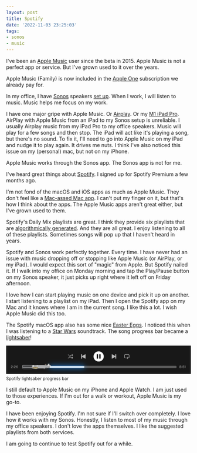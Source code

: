 ```yaml
---
layout: post
title: Spotify
date: '2022-11-03 23:25:03'
tags:
- sonos
- music
---
```


I've been an [Apple Music](https://www.apple.com/apple-music/) user since the beta in 2015. Apple Music is not a perfect app or service. But I've grown used to it over the years.

Apple Music (Family) is now included in the [Apple One](https://www.apple.com/apple-one/) subscription we already pay for.

In my office, I have [Sonos](https://www.sonos.com/) speakers [set up](/2021/10/05/from-homepod-to-sonos/). When I work, I will listen to music. Music helps me focus on my work.

I have one major gripe with Apple Music. Or [Airplay](https://www.apple.com/airplay/). Or my [M1 iPad Pro](https://en.wikipedia.org/wiki/IPad_Pro_(5th_generation)). AirPlay with Apple Music from an iPad to my Sonos setup is unreliable. I usually Airplay music from my iPad Pro to my office speakers. Music will play for a few songs and then stop. The iPad will act like it's playing a song, but there's no sound. To fix it, I'll need to go into Apple Music on my iPad and nudge it to play again. It drives me nuts. I think I've also noticed this issue on my (personal) mac, but not on my iPhone.

Apple Music works through the Sonos app. The Sonos app is not for me.

I've heard great things about [Spotify](https://www.spotify.com). I signed up for Spotify Premium a few months ago.

I'm not fond of the macOS and iOS apps as much as Apple Music. They don't feel like a [Mac-assed Mac app](https://daringfireball.net/linked/2020/03/20/mac-assed-mac-apps). I can't put my finger on it, but that's how I think about the apps. The Apple Music apps aren't great either, but I've grown used to them. &nbsp;

Spotify's Daily Mix playlists are great. I think they provide six playlists that are [algorithmically generated](https://newsroom.spotify.com/2018-05-18/how-your-daily-mix-just-gets-you/). And they are all great. I enjoy listening to all of these playlists. Sometimes songs will pop up that I haven't heard in years.

Spotify and Sonos work perfectly together. Every time. I have never had an issue with music dropping off or stopping like Apple Music (or AirPlay, or my iPad). I would expect this sort of "magic" from Apple. But Spotify nailed it. If I walk into my office on Monday morning and tap the Play/Pause button on my Sonos speaker, it just picks up right where it left off on Friday afternoon.

I love how I can start playing music on one device and pick it up on another. I start listening to a playlist on my iPad. Then I open the Spotify app on my Mac and it knows where I am in the current song. I like this a lot. I wish Apple Music did this too.

The Spotify macOS app also has some nice [Easter Eggs](https://meteoritesound.com/spotify-easter-eggs/). I noticed this when I was listening to a [Star Wars](https://www.starwars.com) soundtrack. The song progress bar became a [lightsaber](https://en.wikipedia.org/wiki/Lightsaber)!

<div class="py-3">
	<div class="card shadow-sm">
		<img class="img-fluid" src="/public/images/2022/spotify/progress-bar.png">
		<div class="card-body mx-auto">
			<small>Spotify lightsaber progress bar</small>
		</div>
	</div>
</div>

I still default to Apple Music on my iPhone and Apple Watch. I am just used to those experiences. If I'm out for a walk or workout, Apple Music is my go-to.

I have been enjoying Spotify. I'm not sure if I'll switch over completely. I love how it works with my Sonos. Honestly, I listen to most of my music through my office speakers. I don't love the apps themselves. I like the suggested playlists from both services.

I am going to continue to test Spotify out for a while.

